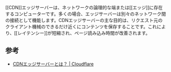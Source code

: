 [[CDN]]エッジサーバーは、ネットワークの論理的な端または[[エッジ]]に存在するコンピューターです。多くの場合、エッジサーバーは別々のネットワーク間の接続として機能します。CDNエッジサーバーの主な目的は、リクエスト元のクライアント機械のできるだけ近くにコンテンツを保存することです。これにより、[[レイテンシー]]が短縮され、ページ読み込み時間が改善されます。

## 参考
- [CDNエッジサーバーとは？ | Cloudflare](https://www.cloudflare.com/ja-jp/learning/cdn/glossary/edge-server/)